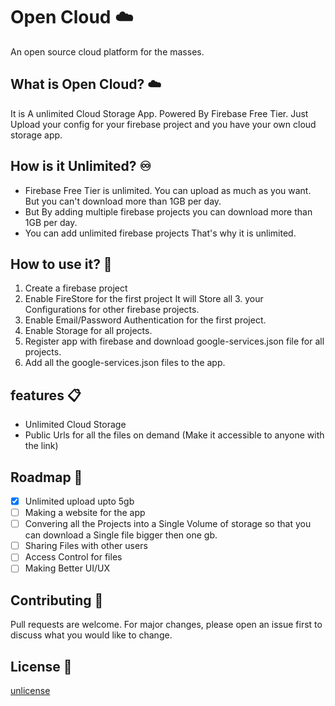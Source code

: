 # Open Cloud ☁️
An open source cloud platform for the masses.

## What is Open Cloud? ☁️
It is A unlimited Cloud Storage App. Powered By Firebase Free Tier.
Just Upload your config for your firebase project and you have your own cloud storage app.

## How is it Unlimited? ♾️
- Firebase Free Tier is unlimited. You can upload as much as you want. But you can't download more than 1GB per day.
- But By adding multiple firebase projects you can download more than 1GB per day.
- You can add unlimited firebase projects That's why it is unlimited.

## How to use it? 🤔

1. Create a firebase project
2. Enable FireStore for the first project It will Store all 3. your Configurations for other firebase projects.
4. Enable Email/Password Authentication for the first project.
5. Enable Storage for all projects.
6. Register app with firebase and download google-services.json file for all projects.
7. Add all the google-services.json files to the app.

## features 📋
- Unlimited Cloud Storage
- Public Urls for all the files on demand (Make it accessible to anyone with the link)

## Roadmap 🚀
- [x] Unlimited upload upto 5gb 
- [ ] Making a website for the app
- [ ] Convering all the Projects into a Single Volume of storage so that you can download a Single file bigger then one gb.
- [ ] Sharing Files with other users 
- [ ] Access Control for files
- [ ] Making Better UI/UX

## Contributing 🤝
Pull requests are welcome. For major changes, please open an issue first to discuss what you would like to change.

## License 📜
[unlicense](https://unlicense.org)
